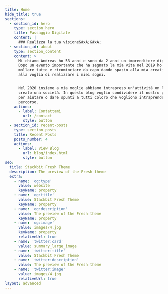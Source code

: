 ```yaml
---
title: Home
hide_title: true
sections:
  - section_id: hero
    type: section_hero
    title: Passaggio Digitale
    content: |
      ### Realizza la tua visione&#xA;&#xA;
  - section_id: about
    type: section_content
    content: >
      Mi chiamo Andreas ho 53 anni e sono da 2 anni un imprenditore digitale.
      Dopo un evento importante che ha segnato la mia vita nel 2019 ho deciso di
      mollare tutto e ricominciare da capo dando spazio alla mia creatività e
      alla voglia di realizzare i miei sogni.


      Nel 2020 insieme a mia moglie abbiamo intrapreso un'attività on line e
      creato una società. In questo blog voglio condividere il nostro percorso
      per aiutare o dare spunti a tutti coloro che vogliono intraprendere questo
      percorso.
    actions:
      - label: Contattami
        url: /contact
        style: button
  - section_id: recent-posts
    type: section_posts
    title: Recent Posts
    posts_number: 4
    actions:
      - label: View Blog
        url: blog/index.html
        style: button
seo:
  title: Stackbit Fresh Theme
  description: The preview of the Fresh theme
  extra:
    - name: 'og:type'
      value: website
      keyName: property
    - name: 'og:title'
      value: Stackbit Fresh Theme
      keyName: property
    - name: 'og:description'
      value: The preview of the Fresh theme
      keyName: property
    - name: 'og:image'
      value: images/4.jpg
      keyName: property
      relativeUrl: true
    - name: 'twitter:card'
      value: summary_large_image
    - name: 'twitter:title'
      value: Stackbit Fresh Theme
    - name: 'twitter:description'
      value: The preview of the Fresh theme
    - name: 'twitter:image'
      value: images/4.jpg
      relativeUrl: true
layout: advanced
---
```

